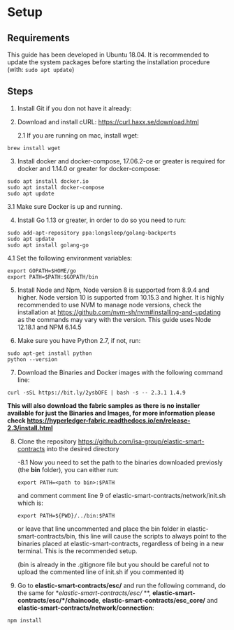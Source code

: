 # Setup

## Requirements
This guide has been developed in Ubuntu 18.04. It is recommended to update the system packages before starting the installation procedure (with: ```sudo apt update```)

## Steps
1. Install Git if you don not have it already:

2. Download and install cURL: https://curl.haxx.se/download.html

    2.1 If you are running on mac, install wget:
  ```
  brew install wget
  ```
3. Install docker and docker-compose, 17.06.2-ce or greater is required for docker and 1.14.0 or greater for docker-compose:
  ```
  sudo apt install docker.io
  sudo apt install docker-compose
  sudo apt update
  ```
  
   3.1 Make sure Docker is up and running.
   
4. Install Go 1.13 or greater, in order to do so you need to run:
  ```
  sudo add-apt-repository ppa:longsleep/golang-backports
  sudo apt update
  sudo apt install golang-go
  ``` 
  4.1 Set the following environment variables:
  ```
  export GOPATH=$HOME/go
  export PATH=$PATH:$GOPATH/bin
  ``` 
5. Install Node and Npm, Node version 8 is supported from 8.9.4 and higher. Node version 10 is supported from 10.15.3 and higher. It is highly recommended to use NVM to manage node versions, check the installation at https://github.com/nvm-sh/nvm#installing-and-updating as the commands may vary with the version. This guide uses Node 12.18.1 and NPM 6.14.5

6. Make sure you have Python 2.7, if not, run:
  ```
  sudo apt-get install python
  python --version
  ```
  
7. Download the Binaries and Docker images with the following command line: 
```
curl -sSL https://bit.ly/2ysbOFE | bash -s -- 2.3.1 1.4.9
```
**This will also download the fabric samples as there is no installer available for just the Binaries and Images, for more information please check https://hyperledger-fabric.readthedocs.io/en/release-2.3/install.html**

8. Clone the repository https://github.com/isa-group/elastic-smart-contracts into the desired directory

    -8.1 Now you need to set the path to the binaries downloaded previosly (the **bin** folder), you can either run:
    ```
    export PATH=<path to bin>:$PATH
    ```
    and comment comment line 9 of elastic-smart-contracts/network/init.sh which is:
    ```
    export PATH=${PWD}/../bin:$PATH
    ```
    or leave that line uncommented and place the bin folder in elastic-smart-contracts/bin, this line will cause the scripts to always point to the binaries placed at elastic-smart-contracts, regardless of being in a new terminal. This is the recommended setup.
    
    (bin is already in the .gitignore file but you should be careful not to upload the commented line of init.sh if you commented it)

9. Go to **elastic-smart-contracts/esc/** and run the following command, do the same for **elastic-smart-contracts/esc/* **, **elastic-smart-contracts/esc/*/chaincode**, **elastic-smart-contracts/esc_core/** and **elastic-smart-contracts/network/connection**:
```
npm install
```

